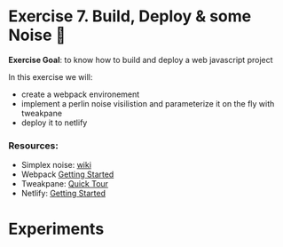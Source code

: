 # Exercise 7. Build, Deploy & some Noise :pencil:

**Exercise Goal**: to know how to build and deploy a web javascript project

In this exercise we will: 
- create a webpack environement
- implement a perlin noise visilistion and parameterize it on the fly with tweakpane
- deploy it to netlify

### Resources:

- Simplex noise: [wiki](https://en.wikipedia.org/wiki/Simplex_noise)
- Webpack [Getting Started](https://webpack.js.org/guides/getting-started/)
- Tweakpane: [Quick Tour](https://cocopon.github.io/tweakpane/quick-tour.html)
- Netlify: [Getting Started](https://docs.netlify.com/cli/get-started/)


# Experiments

